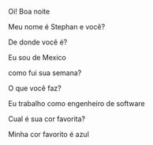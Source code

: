 Oi! Boa noite

Meu nome é Stephan e você?

De donde você é?

Eu sou de Mexico

como fui sua semana?

O que você faz?

Eu trabalho como engenheiro de software

Cual é sua cor favorita?

Minha cor favorito é azul